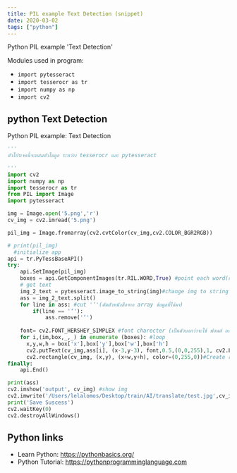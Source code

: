 ```yaml
---
title: PIL example Text Detection (snippet)
date: 2020-03-02
tags: ["python"]
---
```

Python PIL example 'Text Detection'


Modules used in program: 
* `import pytesseract `
* `import tesserocr as tr`
* `import numpy as np`
* `import cv2`

## python Text Detection

Python PIL example: Text Detection

```python
'''
ตัวโปรเจคนี้จะผสมตัวโมดูล ระหว่าง tesserocr และ pytesseract 

'''
import cv2
import numpy as np
import tesserocr as tr
from PIL import Image
import pytesseract 

img = Image.open('5.png','r')
cv_img = cv2.imread('5.png')

pil_img = Image.fromarray(cv2.cvtColor(cv_img,cv2.COLOR_BGR2RGB))

# print(pil_img)
  #initialize app
api = tr.PyTessBaseAPI()
try:
    api.SetImage(pil_img)
    boxes = api.GetComponentImages(tr.RIL.WORD,True) #point each word(แบ่งเป็นคำๆ)
    # get text
    img_2_text = pytesseract.image_to_string(img)#change img to string (เปลี่ยนจากรูปเป็นตัวหนังสือ)
    ass = img_2_text.split()
    for line in ass: #cut '‘'(ตัดตัวหนังสือจาก array ข้อมูลที่ได้มา)
        if(line == '‘'):
            ass.remove('‘')
    
    font= cv2.FONT_HERSHEY_SIMPLEX #font charecter (เป็นตัวบอกว่าจะใช้ ฟอนต์ อะไร)
    for i,(im,box,_,_) in enumerate (boxes): #loop
      x,y,w,h = box['x'],box['y'],box['w'],box['h']
      cv2.putText(cv_img,ass[i], (x-3,y-3), font,0.5,(0,0,255),1, cv2.LINE_AA) #echo position font of img (บอกว่าตัวอักษรจะมีสีอะไรและอยู่ที่ตำแหน่งไหนของรูป)
      cv2.rectangle(cv_img, (x,y), (x+w,y+h), color=(0,255,0))#Create rectangle of img (สร้างสี่เหลี่ยมให้กับรูปที่ตรวจจับได้)
finally:
    api.End()

print(ass)
cv2.imshow('output', cv_img) #show img
cv2.imwrite('/Users/lelalomos/Desktop/train/AI/translate/test.jpg',cv_img,) #Save image
print('Save Suscess')
cv2.waitKey(0)
cv2.destroyAllWindows()

```

## Python links

- Learn Python: https://pythonbasics.org/
- Python Tutorial: https://pythonprogramminglanguage.com

